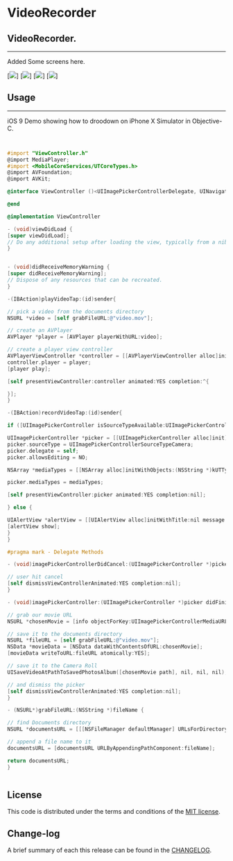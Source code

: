 
VideoRecorder
=========

## VideoRecorder.
------------
 Added Some screens here.
 
[![](https://github.com/pawankv89/VideoRecorder/blob/master/Screens/1.png)]
[![](https://github.com/pawankv89/VideoRecorder/blob/master/Screens/2.png)]
[![](https://github.com/pawankv89/VideoRecorder/blob/master/Screens/3.png)]
[![](https://github.com/pawankv89/VideoRecorder/blob/master/Screens/4.png)]


## Usage
------------
 iOS 9 Demo showing how to droodown on iPhone X Simulator in  Objective-C.


```objective-c


#import "ViewController.h"
@import MediaPlayer;
#import <MobileCoreServices/UTCoreTypes.h>
@import AVFoundation;
@import AVKit;

@interface ViewController ()<UIImagePickerControllerDelegate, UINavigationControllerDelegate>

@end

@implementation ViewController

- (void)viewDidLoad {
[super viewDidLoad];
// Do any additional setup after loading the view, typically from a nib.
}


- (void)didReceiveMemoryWarning {
[super didReceiveMemoryWarning];
// Dispose of any resources that can be recreated.
}

-(IBAction)playVideoTap:(id)sender{

// pick a video from the documents directory
NSURL *video = [self grabFileURL:@"video.mov"];

// create an AVPlayer
AVPlayer *player = [AVPlayer playerWithURL:video];

// create a player view controller
AVPlayerViewController *controller = [[AVPlayerViewController alloc]init];
controller.player = player;
[player play];

[self presentViewController:controller animated:YES completion:^{

}];
}

-(IBAction)recordVideoTap:(id)sender{

if ([UIImagePickerController isSourceTypeAvailable:UIImagePickerControllerSourceTypeCamera]) {

UIImagePickerController *picker = [[UIImagePickerController alloc]init];
picker.sourceType = UIImagePickerControllerSourceTypeCamera;
picker.delegate = self;
picker.allowsEditing = NO;

NSArray *mediaTypes = [[NSArray alloc]initWithObjects:(NSString *)kUTTypeMovie, nil];

picker.mediaTypes = mediaTypes;

[self presentViewController:picker animated:YES completion:nil];

} else {

UIAlertView *alertView = [[UIAlertView alloc]initWithTitle:nil message:@"I'm afraid there's no camera on this device!" delegate:nil cancelButtonTitle:@"Dang!" otherButtonTitles:nil, nil];
[alertView show];
}
}

#pragma mark - Delegate Methods

- (void)imagePickerControllerDidCancel:(UIImagePickerController *)picker {

// user hit cancel
[self dismissViewControllerAnimated:YES completion:nil];
}

- (void)imagePickerController:(UIImagePickerController *)picker didFinishPickingMediaWithInfo:(NSDictionary *)info {

// grab our movie URL
NSURL *chosenMovie = [info objectForKey:UIImagePickerControllerMediaURL];

// save it to the documents directory
NSURL *fileURL = [self grabFileURL:@"video.mov"];
NSData *movieData = [NSData dataWithContentsOfURL:chosenMovie];
[movieData writeToURL:fileURL atomically:YES];

// save it to the Camera Roll
UISaveVideoAtPathToSavedPhotosAlbum([chosenMovie path], nil, nil, nil);

// and dismiss the picker
[self dismissViewControllerAnimated:YES completion:nil];
}

- (NSURL*)grabFileURL:(NSString *)fileName {

// find Documents directory
NSURL *documentsURL = [[[NSFileManager defaultManager] URLsForDirectory:NSDocumentDirectory inDomains:NSUserDomainMask] lastObject];

// append a file name to it
documentsURL = [documentsURL URLByAppendingPathComponent:fileName];

return documentsURL;
}


```

```objective-c

```

## License

This code is distributed under the terms and conditions of the [MIT license](LICENSE).

## Change-log

A brief summary of each this release can be found in the [CHANGELOG](CHANGELOG.mdown). 
